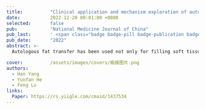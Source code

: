 ```yaml
---
title:          "Clinical application and mechanism exploration of autologous fat grafting in hypertrophic scar treatment"
date:           2022-12-20 00:01:00 +0800
selected:       false
pub:            "National Medicine Journal of China"
pub_last:       ' <span class="badge badge-pill badge-publication badge-success">Review</span>'
pub_date:       "2022"
abstract: >-
  Autologous fat transfer has been used not only for filling soft tissue defects, but has also shown great potential for inhibiting fibrosis and promoting scar tissue remodeling in recent years. In this paper, we focus on the treatment of hypertrophic scars (HTSs) and review the possible mechanisms and clinical applications of adipose tissue and its derivatives for the treatment of HTSs, aiming to further develop the application of adipose transplantation and adipose stem cells, and provide more new strategies for the comprehensive treatment of HTSs.

cover:          /assets/images/covers/瘢痕图片.png
authors:
  - Han Yang
  - Yunfan He
  - Feng Lu
links:
  Paper: https://rs.yiigle.com/cmaid/1437534
---
```

